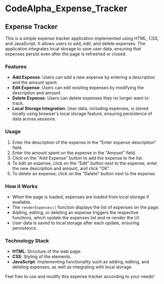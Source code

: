 # CodeAlpha_Expense_Tracker
## Expense Tracker

This is a simple expense tracker application implemented using HTML, CSS, and JavaScript. It allows users to add, edit, and delete expenses. The application integrates local storage to save user data, ensuring that expenses persist even after the page is refreshed or closed.

### Features

- **Add Expense**: Users can add a new expense by entering a description and the amount spent.
- **Edit Expense**: Users can edit existing expenses by modifying the description and amount.
- **Delete Expense**: Users can delete expenses they no longer want to track.
- **Local Storage Integration**: User data, including expenses, is stored locally using browser's local storage feature, ensuring persistence of data across sessions.

### Usage

1. Enter the description of the expense in the "Enter expense description" field.
2. Enter the amount spent on the expense in the "Amount" field.
3. Click on the "Add Expense" button to add the expense to the list.
4. To edit an expense, click on the "Edit" button next to the expense, enter the new description and amount, and click "OK".
5. To delete an expense, click on the "Delete" button next to the expense.

### How it Works

- When the page is loaded, expenses are loaded from local storage if available.
- The `renderExpenses()` function displays the list of expenses on the page.
- Adding, editing, or deleting an expense triggers the respective functions, which update the expenses list and re-render the UI.
- User data is saved to local storage after each update, ensuring persistence.

### Technology Stack

- **HTML**: Structure of the web page.
- **CSS**: Styling of the elements.
- **JavaScript**: Implementing functionality such as adding, editing, and deleting expenses, as well as integrating with local storage.

Feel free to use and modify this expense tracker according to your needs!
